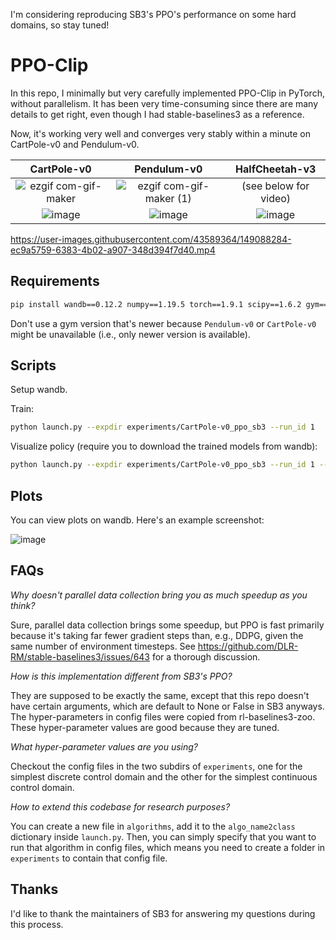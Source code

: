 I'm considering reproducing SB3's PPO's performance on some hard domains, so stay tuned!

# PPO-Clip

In this repo, I minimally but very carefully implemented PPO-Clip in PyTorch, without parallelism. It has been very time-consuming since there are many details to get right, even though I had stable-baselines3 as a reference.

Now, it's working very well and converges very stably within a minute on CartPole-v0 and Pendulum-v0. 

CartPole-v0             |  Pendulum-v0 | HalfCheetah-v3
:-------------------------:|:-------------------------:|:-------------------------:|
![ezgif com-gif-maker](https://user-images.githubusercontent.com/43589364/148905684-8e313857-868d-489f-aba0-1abbce30c3de.gif) | ![ezgif com-gif-maker (1)](https://user-images.githubusercontent.com/43589364/148905756-1450b124-c499-4eb3-aadc-db0a4049a44d.gif) | (see below for video)
![image](https://user-images.githubusercontent.com/43589364/148906014-8d69927f-3c0b-4a09-9dc8-537d0b8be754.png) | ![image](https://user-images.githubusercontent.com/43589364/148906065-11107c86-16c3-46c4-9eff-601d18d442c6.png) | ![image](https://user-images.githubusercontent.com/43589364/149087421-0018acda-e870-4c2d-9db2-52eafe6df7e2.png)

https://user-images.githubusercontent.com/43589364/149088284-ec9a5759-6383-4b02-a907-348d394f7d40.mp4

## Requirements

```bash
pip install wandb==0.12.2 numpy==1.19.5 torch==1.9.1 scipy==1.6.2 gym==0.18.3
```

Don't use a gym version that's newer because `Pendulum-v0` or `CartPole-v0` might be unavailable (i.e., only newer version is available).

## Scripts

Setup wandb.

Train:

```bash
python launch.py --expdir experiments/CartPole-v0_ppo_sb3 --run_id 1
```

Visualize policy (require you to download the trained models from wandb):

```bash
python launch.py --expdir experiments/CartPole-v0_ppo_sb3 --run_id 1 --enjoy
```

## Plots

You can view plots on wandb. Here's an example screenshot:

![image](https://user-images.githubusercontent.com/43589364/148901571-e91203df-6ce4-41d4-a876-d3f3de288c22.png)

## FAQs

*Why doesn't parallel data collection bring you as much speedup as you think?*

Sure, parallel data collection brings some speedup, but PPO is fast primarily because it's taking far fewer gradient steps than, e.g., DDPG, given the same number of environment timesteps. See https://github.com/DLR-RM/stable-baselines3/issues/643 for a thorough discussion.

*How is this implementation different from SB3's PPO?*

They are supposed to be exactly the same, except that this repo doesn't have certain arguments, which are default to None or False in SB3 anyways. The hyper-parameters in config files were copied from rl-baselines3-zoo. These hyper-parameter values are good because they are tuned.

*What hyper-parameter values are you using?*

Checkout the config files in the two subdirs of `experiments`, one for the simplest discrete control domain and the other for the simplest continuous control domain. 

*How to extend this codebase for research purposes?*

You can create a new file in `algorithms`, add it to the `algo_name2class` dictionary inside `launch.py`. Then, you can simply specify that you want to run that algorithm in config files, which means you need to create a folder in `experiments` to contain that config file. 

## Thanks

I'd like to thank the maintainers of SB3 for answering my questions during this process.
